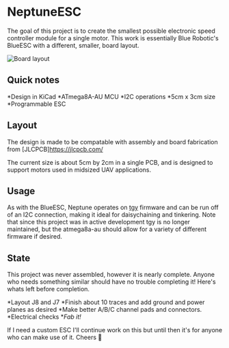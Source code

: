 

# NeptuneESC
The goal of this project is to create the smallest possible electronic speed controller module for a single motor. This work is essentially Blue Robotic's BlueESC with a different, smaller, board layout. 

![Board layout](https://github.com/15jgme/NeptuneESC/images/NeptuneESC.png)

## Quick notes
*Design in KiCad
*ATmega8A-AU MCU
*I2C operations
*5cm x 3cm size
*Programmable ESC

## Layout

The design is made to be compatable with assembly and board fabrication from [JLCPCB]https://jlcpcb.com/


The current size is about 5cm by 2cm in a single PCB, and is designed to support motors used in midsized UAV applications.

## Usage

As with the BlueESC, Neptune operates on [tgy](https://github.com/bluerobotics/tgy) firmware and can be run off of an I2C connection, making it ideal for daisychaining and tinkering. Note that since this project was in active development tgy is no longer maintained, but the atmega8a-au should allow for a variety of different firmware if desired. 

## State

This project was never assembled, however it is nearly complete. Anyone who needs something similar should have no trouble completing it!
Here's whats left before completion.

*Layout J8 and J7
*Finish about 10 traces and add ground and power planes as desired
*Make better A/B/C channel pads and connectors.
*Electrical checks
*_Fab it!_

If I need a custom ESC I'll continue work on this but until then it's for anyone who can make use of it. Cheers 🍻
